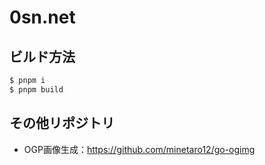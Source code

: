 # 0sn.net

## ビルド方法
```bash
$ pnpm i
$ pnpm build
```

## その他リポジトリ
- OGP画像生成：https://github.com/minetaro12/go-ogimg
